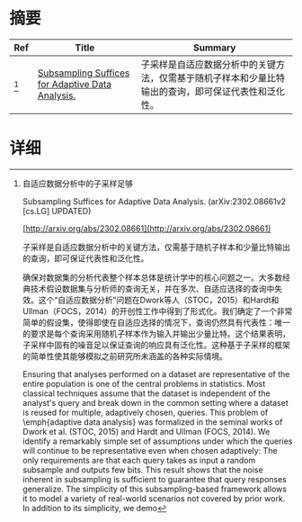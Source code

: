 # 摘要

| Ref | Title | Summary |
| --- | --- | --- |
| [^1] | [Subsampling Suffices for Adaptive Data Analysis.](http://arxiv.org/abs/2302.08661) | 子采样是自适应数据分析中的关键方法，仅需基于随机子样本和少量比特输出的查询，即可保证代表性和泛化性。 |

# 详细

[^1]: 自适应数据分析中的子采样足够

    Subsampling Suffices for Adaptive Data Analysis. (arXiv:2302.08661v2 [cs.LG] UPDATED)

    [http://arxiv.org/abs/2302.08661](http://arxiv.org/abs/2302.08661)

    子采样是自适应数据分析中的关键方法，仅需基于随机子样本和少量比特输出的查询，即可保证代表性和泛化性。

    

    确保对数据集的分析代表整个样本总体是统计学中的核心问题之一。大多数经典技术假设数据集与分析师的查询无关，并在多次、自适应选择的查询中失效。这个“自适应数据分析”问题在Dwork等人（STOC，2015）和Hardt和Ullman（FOCS，2014）的开创性工作中得到了形式化。我们确定了一个非常简单的假设集，使得即使在自适应选择的情况下，查询仍然具有代表性：唯一的要求是每个查询采用随机子样本作为输入并输出少量比特。这个结果表明，子采样中固有的噪音足以保证查询的响应具有泛化性。这种基于子采样的框架的简单性使其能够模拟之前研究所未涵盖的各种实际情境。

    Ensuring that analyses performed on a dataset are representative of the entire population is one of the central problems in statistics. Most classical techniques assume that the dataset is independent of the analyst's query and break down in the common setting where a dataset is reused for multiple, adaptively chosen, queries. This problem of \emph{adaptive data analysis} was formalized in the seminal works of Dwork et al. (STOC, 2015) and Hardt and Ullman (FOCS, 2014).  We identify a remarkably simple set of assumptions under which the queries will continue to be representative even when chosen adaptively: The only requirements are that each query takes as input a random subsample and outputs few bits. This result shows that the noise inherent in subsampling is sufficient to guarantee that query responses generalize. The simplicity of this subsampling-based framework allows it to model a variety of real-world scenarios not covered by prior work.  In addition to its simplicity, we demo
    

